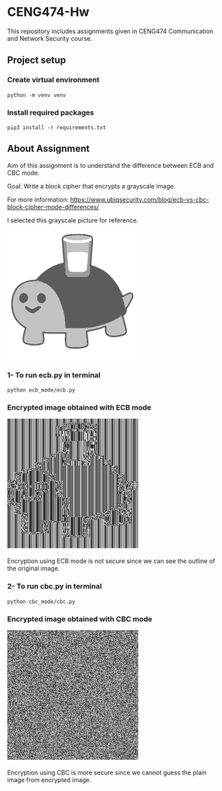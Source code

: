 # CENG474-Hw
This repository includes assignments given in CENG474 Communication and Network Security course.

## Project setup

### Create virtual environment
```
python -m venv venv 
```

### Install required packages
```
pip3 install -r requirements.txt
```


## About Assignment
Aim of this assignment is to understand the difference between ECB and CBC mode.

Goal: Write a block cipher that encrypts a grayscale image.

For more information: https://www.ubiqsecurity.com/blog/ecb-vs-cbc-block-cipher-mode-differences/

I selected this grayscale picture for reference.

![demo_image](https://github.com/snnehir/CENG474-Hw/blob/master/turtle.png)


### 1- To run ecb.py in terminal
```
python ecb_mode/ecb.py
```

### Encrypted image obtained with ECB mode
![encrypted_image_ecb](https://github.com/snnehir/CENG474-Hw/blob/master/ecb_mode/encrypted.png)

Encryption using ECB mode is not secure since we can see the outline of the original image.


### 2- To run cbc.py in terminal
```
python cbc_mode/cbc.py
```

### Encrypted image obtained with CBC mode
![encrypted_image_cbc](https://github.com/snnehir/CENG474-Hw/blob/master/cbc_mode/encrypted.png)

Encryption using CBC is more secure since we cannot guess the plain image from encrypted image.
